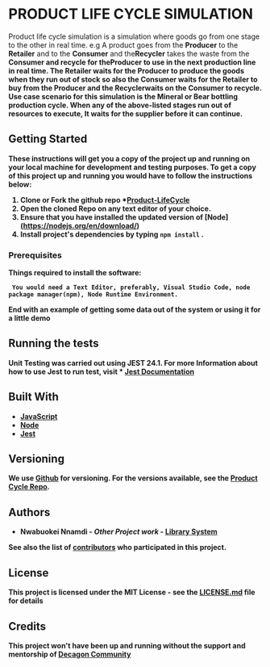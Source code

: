 # PRODUCT LIFE CYCLE SIMULATION
Product life cycle simulation is a simulation  where goods go from one stage to the other in real time. e.g A product goes from the ​<b>Producer ​</b> to the ​<b>Retailer</b> and​ to the ​<b>Consumer</b> ​and the ​<b>Recycler</b> ​takes the waste from the ​<b>Consumer ​and recycle for the ​<b>Producer</b> ​to use in the next production line​ ​in real time. The <b>Retailer<b> waits for the <b>Producer</b> to produce the goods when they run out of stock so also the <b>Consumer</b> waits for the <b>Retailer</b> to buy from the <b>Producer</b> and the ​<b>Recycler</b> ​waits on the <b>Consumer </b>to recycle. 
Use case scenario for this simulation is the Mineral or Bear bottling production cycle. When any of the above-listed stages run out of resources to execute, It waits for the supplier before it can continue.



## Getting Started

These instructions will get you a copy of the project up and running on your local machine for development and testing purposes.
To get a copy of this project up and running you would have to follow the instructions below:

 1. Clone or Fork the github repo *[Product-LifeCycle](https://github.com/nnamdi16/product-lifecycle)
 2. Open the cloned Repo on any text editor of your choice.
 3. Ensure that you have installed the updated version of [Node] (https://nodejs.org/en/download/)
 4. Install project's dependencies by typing `npm install` .
 


### Prerequisites

Things required to install the software:

```
 You would need a Text Editor, preferably, Visual Studio Code, node package manager(npm), Node Runtime Environment.
```


End with an example of getting some data out of the system or using it for a little demo

## Running the tests

Unit Testing was carried out  using JEST 24.1. For more Information about how to use Jest to run test, visit  * [Jest Documentation](https://jestjs.io/docs/en/getting-started)


## Built With

* [JavaScript](https://developer.mozilla.org/en-US/docs/Web/JavaScript) 
* [Node](https://nodejs.org/) 
* [Jest](https://jestjs.io/) 



## Versioning

We use [Github](http://www.github.com/) for versioning. For the versions available, see the [Product Cycle Repo](https://github.com/your/project/tags). 

## Authors

* **Nwabuokei Nnamdi** - *Other Project work* - [Library System](https://github.com/nnamdi16/book-library)

See also the list of [contributors](https://github.com/nnamdi16/product-lifecycle/contributors) who participated in this project.

## License

This project is licensed under the MIT License - see the [LICENSE.md](LICENSE.md) file for details

## Credits
This project won't have been up and running without the support and mentorship of [Decagon Community](http://www.decagon.institute/) 

